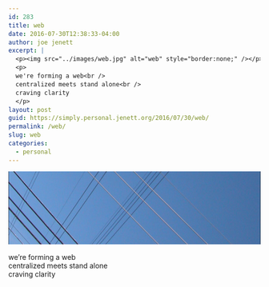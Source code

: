 ```yaml
---
id: 283
title: web
date: 2016-07-30T12:38:33-04:00
author: joe jenett
excerpt: |
  <p><img src="../images/web.jpg" alt="web" style="border:none;" /></p>
  <p>
  we're forming a web<br />
  centralized meets stand alone<br />
  craving clarity
  </p>
layout: post
guid: https://simply.personal.jenett.org/2016/07/30/web/
permalink: /web/
slug: web
categories:
  - personal
---
```

<img src="../images/web.jpg" alt="web" style="border:none;" />

we’re forming a web  
centralized meets stand alone  
craving clarity